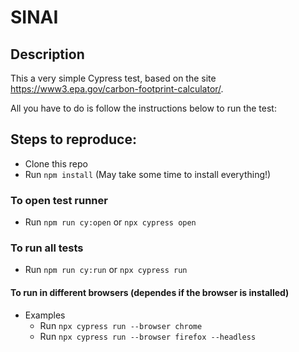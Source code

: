 # SINAI

## Description

This a very simple Cypress test, based on the site https://www3.epa.gov/carbon-footprint-calculator/.

All you have to do is follow the instructions below to run the test:

## Steps to reproduce:

* Clone this repo
* Run `npm install` (May take some time to install everything!)

### To open test runner

* Run `npm run cy:open` or `npx cypress open`

### To run all tests

* Run `npm run cy:run` or `npx cypress run`

#### To run in different browsers (dependes if the browser is installed)
* Examples
  * Run `npx cypress run --browser chrome`
  * Run `npx cypress run --browser firefox --headless`
